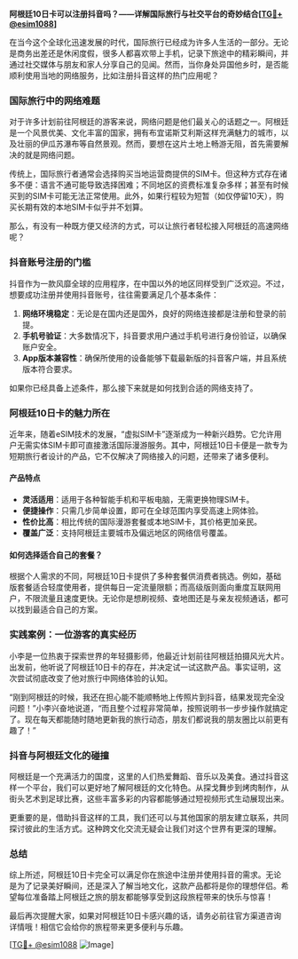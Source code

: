 **阿根廷10日卡可以注册抖音吗？——详解国际旅行与社交平台的奇妙结合[[TG💪+ @esim1088](https://t.me/s/esim1088)]**

在当今这个全球化迅速发展的时代，国际旅行已经成为许多人生活的一部分。无论是商务出差还是休闲度假，很多人都喜欢带上手机，记录下旅途中的精彩瞬间，并通过社交媒体与朋友和家人分享自己的见闻。然而，当你身处异国他乡时，是否能顺利使用当地的网络服务，比如注册抖音这样的热门应用呢？

### 国际旅行中的网络难题

对于许多计划前往阿根廷的游客来说，网络问题是他们最关心的话题之一。阿根廷是一个风景优美、文化丰富的国家，拥有布宜诺斯艾利斯这样充满魅力的城市，以及壮丽的伊瓜苏瀑布等自然景观。然而，要想在这片土地上畅游无阻，首先需要解决的就是网络问题。

传统上，国际旅行者通常会选择购买当地运营商提供的SIM卡。但这种方式存在诸多不便：语言不通可能导致选择困难；不同地区的资费标准复杂多样；甚至有时候买到的SIM卡可能无法正常使用。此外，如果行程较为短暂（如仅停留10天），购买长期有效的本地SIM卡似乎并不划算。

那么，有没有一种既方便又经济的方式，可以让旅行者轻松接入阿根廷的高速网络呢？

### 抖音账号注册的门槛

抖音作为一款风靡全球的应用程序，在中国以外的地区同样受到广泛欢迎。不过，想要成功注册并使用抖音账号，往往需要满足几个基本条件：

1. **网络环境稳定**：无论是在国内还是国外，良好的网络连接都是注册和登录的前提。
2. **手机号验证**：大多数情况下，抖音要求用户通过手机号进行身份验证，以确保账户安全。
3. **App版本兼容性**：确保所使用的设备能够下载最新版的抖音客户端，并且系统版本符合要求。

如果你已经具备上述条件，那么接下来就是如何找到合适的网络支持了。

### 阿根廷10日卡的魅力所在

近年来，随着eSIM技术的发展，“虚拟SIM卡”逐渐成为一种新兴趋势。它允许用户无需实体SIM卡即可直接激活国际漫游服务。其中，阿根廷10日卡便是一款专为短期旅行者设计的产品，它不仅解决了网络接入的问题，还带来了诸多便利。

#### 产品特点

- **灵活适用**：适用于各种智能手机和平板电脑，无需更换物理SIM卡。
- **便捷操作**：只需几步简单设置，即可在全球范围内享受高速上网体验。
- **性价比高**：相比传统的国际漫游套餐或本地SIM卡，其价格更加亲民。
- **覆盖广泛**：支持阿根廷主要城市及偏远地区的网络信号覆盖。

#### 如何选择适合自己的套餐？

根据个人需求的不同，阿根廷10日卡提供了多种套餐供消费者挑选。例如，基础版套餐适合轻度使用者，提供每日一定流量限额；而高级版则面向重度互联网用户，不限流量且速度更快。无论你是想刷视频、查地图还是与亲友视频通话，都可以找到最适合自己的方案。

### 实践案例：一位游客的真实经历

小李是一位热衷于探索世界的年轻摄影师，他最近计划前往阿根廷拍摄风光大片。出发前，他听说了阿根廷10日卡的存在，并决定试一试这款产品。事实证明，这次尝试彻底改变了他对旅行中网络体验的认知。

“刚到阿根廷的时候，我还在担心能不能顺畅地上传照片到抖音，结果发现完全没问题！”小李兴奋地说道，“而且整个过程非常简单，按照说明书一步步操作就搞定了。现在每天都能随时随地更新我的旅行动态，朋友们都说我的朋友圈比以前更有趣了！”

### 抖音与阿根廷文化的碰撞

阿根廷是一个充满活力的国度，这里的人们热爱舞蹈、音乐以及美食。通过抖音这样一个平台，我们可以更好地了解阿根廷的文化特色。从探戈舞步到烤肉制作，从街头艺术到足球比赛，这些丰富多彩的内容都能够通过短视频形式生动展现出来。

更重要的是，借助抖音这样的工具，我们还可以与其他国家的朋友建立联系，共同探讨彼此的生活方式。这种跨文化交流无疑会让我们对这个世界有更深的理解。

### 总结

综上所述，阿根廷10日卡完全可以满足你在旅途中注册并使用抖音的需求。无论是为了记录美好瞬间，还是深入了解当地文化，这款产品都将是你的理想伴侣。希望每位准备踏上阿根廷之旅的朋友都能够享受到这段旅程带来的快乐与惊喜！

最后再次提醒大家，如果对阿根廷10日卡感兴趣的话，请务必前往官方渠道咨询详情哦！相信它会给你的旅程带来更多便利与乐趣。

[[TG💪+ @esim1088](https://t.me/s/esim1088) ![Image](https://i.postimg.cc/4NQfJmqS/Snipaste-2025-05-13-00-14-12.png)]